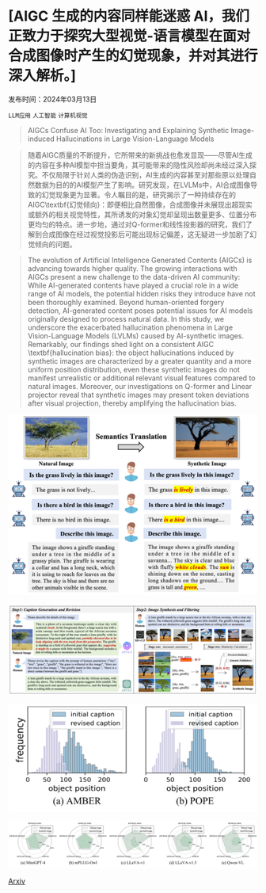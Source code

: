 # [AIGC 生成的内容同样能迷惑 AI，我们正致力于探究大型视觉-语言模型在面对合成图像时产生的幻觉现象，并对其进行深入解析。]

发布时间：2024年03月13日

`LLM应用` `人工智能` `计算机视觉`

> AIGCs Confuse AI Too: Investigating and Explaining Synthetic Image-induced Hallucinations in Large Vision-Language Models

> 随着AIGC质量的不断提升，它所带来的新挑战也愈发显现——尽管AI生成的内容在多种AI模型中担当要角，其可能带来的隐性风险却尚未经过深入探究。不仅局限于针对人类的伪造识别，AI生成的内容甚至对那些原以处理自然数据为目的的AI模型产生了影响。研究发现，在LVLMs中，AI合成图像导致的幻觉现象更为显著。令人瞩目的是，研究揭示了一种持续存在的AIGC\textbf{幻觉倾向}：即便相比自然图像，合成图像并未展现出超现实或额外的相关视觉特性，其所诱发的对象幻觉却呈现出数量更多、位置分布更均匀的特点。进一步地，通过对Q-former和线性投影器的研究，我们了解到合成图像在经过视觉投影后可能出现标记偏差，这无疑进一步加剧了幻觉倾向的问题。

> The evolution of Artificial Intelligence Generated Contents (AIGCs) is advancing towards higher quality. The growing interactions with AIGCs present a new challenge to the data-driven AI community: While AI-generated contents have played a crucial role in a wide range of AI models, the potential hidden risks they introduce have not been thoroughly examined. Beyond human-oriented forgery detection, AI-generated content poses potential issues for AI models originally designed to process natural data. In this study, we underscore the exacerbated hallucination phenomena in Large Vision-Language Models (LVLMs) caused by AI-synthetic images. Remarkably, our findings shed light on a consistent AIGC \textbf{hallucination bias}: the object hallucinations induced by synthetic images are characterized by a greater quantity and a more uniform position distribution, even these synthetic images do not manifest unrealistic or additional relevant visual features compared to natural images. Moreover, our investigations on Q-former and Linear projector reveal that synthetic images may present token deviations after visual projection, thereby amplifying the hallucination bias.

![AIGC 生成的内容同样能迷惑 AI，我们正致力于探究大型视觉-语言模型在面对合成图像时产生的幻觉现象，并对其进行深入解析。](../../../paper_images/2403.08542/Introduction.jpg)

![AIGC 生成的内容同样能迷惑 AI，我们正致力于探究大型视觉-语言模型在面对合成图像时产生的幻觉现象，并对其进行深入解析。](../../../paper_images/2403.08542/semantic_translation_01.jpg)

![AIGC 生成的内容同样能迷惑 AI，我们正致力于探究大型视觉-语言模型在面对合成图像时产生的幻觉现象，并对其进行深入解析。](../../../paper_images/2403.08542/caption-revision_01.jpg)

![AIGC 生成的内容同样能迷惑 AI，我们正致力于探究大型视觉-语言模型在面对合成图像时产生的幻觉现象，并对其进行深入解析。](../../../paper_images/2403.08542/Redar.jpg)

[Arxiv](https://arxiv.org/abs/2403.08542)